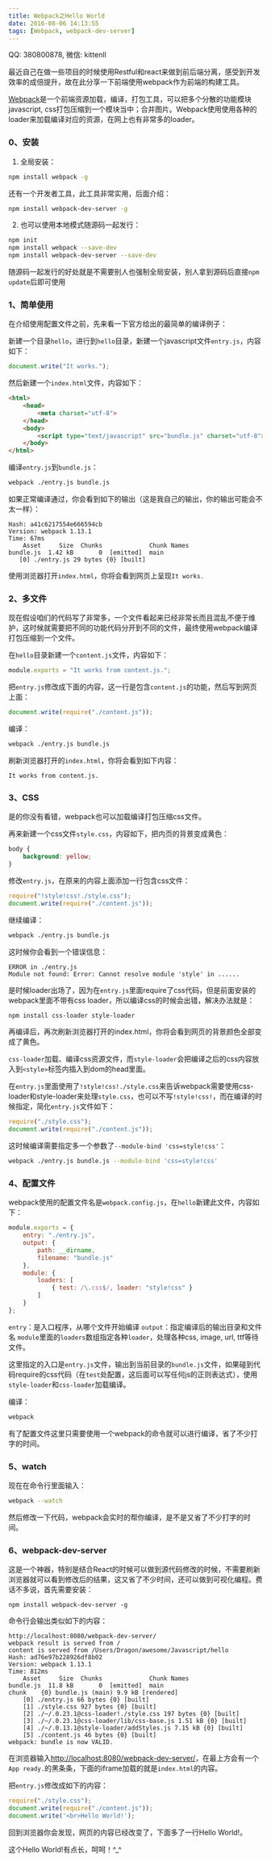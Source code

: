 ```yaml
---
title: Webpack之Hello World
date: 2016-08-06 14:13:55
tags: [Webpack, webpack-dev-server]
---
```


QQ: 380800878, 微信: kittenll

最近自己在做一些项目的时候使用Restful和react来做到前后端分离，感受到开发效率的成倍提升，故在此分享一下前端使用webpack作为前端的构建工具。

[Webpack](http://webpack.github.io)是一个前端资源加载，编译，打包工具，可以把多个分散的功能模块javascript, css打包压缩到一个模块当中；合并图片。Webpack使用使用各种的loader来加载编译对应的资源，在网上也有非常多的loader。

### 0、安装

1. 全局安装：

```bash
npm install webpack -g
```

还有一个开发者工具，此工具非常实用，后面介绍：

```bash
npm install webpack-dev-server -g
```

2. 也可以使用本地模式随源码一起发行：

```bash
npm init
npm install webpack --save-dev
npm install webpack-dev-server --save-dev
```

随源码一起发行的好处就是不需要别人也强制全局安装，别人拿到源码后直接`npm update`后即可使用

### 1、简单使用

在介绍使用配置文件之前，先来看一下官方给出的最简单的编译例子：

新建一个目录`hello`，进行到`hello`目录，新建一个javascript文件`entry.js`，内容如下：

```javascript
document.write("It works.");
```

然后新建一个`index.html`文件，内容如下：

```html
<html>
    <head>
        <meta charset="utf-8">
    </head>
    <body>
        <script type="text/javascript" src="bundle.js" charset="utf-8"></script>
    </body>
</html>
```

编译`entry.js`到`bundle.js`：

```bash
webpack ./entry.js bundle.js
```

如果正常编译通过，你会看到如下的输出（这是我自己的输出，你的输出可能会不太一样）：

```
Hash: a41c6217554e666594cb
Version: webpack 1.13.1
Time: 67ms
    Asset     Size  Chunks             Chunk Names
bundle.js  1.42 kB       0  [emitted]  main
   [0] ./entry.js 29 bytes {0} [built]
```

使用浏览器打开`index.html`，你将会看到网页上呈现`It works.`

### 2、多文件

现在假设咱们的代码写了非常多，一个文件看起来已经非常长而且混乱不便于维护，这时候就需要把不同的功能代码分开到不同的文件，最终使用webpack编译打包压缩到一个文件。

在`hello`目录新建一个`content.js`文件，内容如下：

```javascript
module.exports = "It works from content.js.";
```

把`entry.js`修改成下面的内容，这一行是包含`content.js`的功能，然后写到网页上面：

```javascript
document.write(require("./content.js"));
```

编译：

```bash
webpack ./entry.js bundle.js
```

刷新浏览器打开的`index.html`，你将会看到如下内容：

```
It works from content.js.
```

### 3、CSS

是的你没有看错，webpack也可以加载编译打包压缩css文件。

再来新建一个css文件`style.css`，内容如下，把内页的背景变成黄色：

```css
body {
    background: yellow;
}
```

修改`entry.js`，在原来的内容上面添加一行包含css文件：

```javascript
require("!style!css!./style.css");
document.write(require("./content.js"));
```

继续编译：

```bash
webpack ./entry.js bundle.js
```

这时候你会看到一个错误信息：

```
ERROR in ./entry.js
Module not found: Error: Cannot resolve module 'style' in ......
```

是时候loader出场了，因为在`entry.js`里面require了css代码，但是前面安装的webpack里面不带有css loader，所以编译css的时候会出错，解决办法就是：

```bash
npm install css-loader style-loader
```

再编译后，再次刷新浏览器打开的index.html，你将会看到网页的背景颜色全部变成了黄色。

`css-loader`加载、编译css资源文件，而`style-loader`会把编译之后的css内容放入到`<style>`标签内插入到dom的head里面。

在`entry.js`里面使用了`!style!css!./style.css`来告诉webpack需要使用css-loader和style-loader来处理`style.css`，也可以不写`!style!css!`，而在编译的时候指定，简化`entry.js`文件如下：

```javascript
require("./style.css");
document.write(require("./content.js"));
```

这时候编译需要指定多一个参数了`--module-bind 'css=style!css'`：

```bash
webpack ./entry.js bundle.js --module-bind 'css=style!css'
```

### 4、配置文件
webpack使用的配置文件名是`webpack.config.js`，在`hello`新建此文件，内容如下：

```javascript
module.exports = {
    entry: "./entry.js",
    output: {
        path: __dirname,
        filename: "bundle.js"
    },
    module: {
        loaders: [
            { test: /\.css$/, loader: "style!css" }
        ]
    }
};
```

`entry`：是入口程序，从哪个文件开始编译
`output`：指定编译后的输出目录和文件名
`module`里面的`loaders`数组指定各种`loader`，处理各种css, image, url, ttf等待文件。

这里指定的入口是`entry.js`文件，输出到当前目录的`bundle.js`文件，如果碰到代码require的css代码（在`test`处配置，这后面可以写任何js的正则表达式），使用`style-loader`和`css-loader`加载编译。

编译：

```bash
webpack
```

有了配置文件这里只需要使用一个webpack的命令就可以进行编译，省了不少打字的时间。

### 5、watch
现在在命令行里面输入：

```bash
webpack --watch
```

然后修改一下代码，webpack会实时的帮你编译，是不是又省了不少打字的时间。

### 6、webpack-dev-server
这是一个神器，特别是结合React的时候可以做到源代码修改的时候，不需要刷新浏览器就可以看到修改后的结果，这又省了不少时间，还可以做到可视化编程。费话不多说，首先需要安装：

    npm install webpack-dev-server -g

命令行会输出类似如下的内容：

```
http://localhost:8080/webpack-dev-server/
webpack result is served from /
content is served from /Users/Dragon/awesome/Javascript/hello
Hash: ad76e97b228926df8b02
Version: webpack 1.13.1
Time: 812ms
    Asset     Size  Chunks             Chunk Names
bundle.js  11.8 kB       0  [emitted]  main
chunk    {0} bundle.js (main) 9.9 kB [rendered]
    [0] ./entry.js 66 bytes {0} [built]
    [1] ./style.css 927 bytes {0} [built]
    [2] ./~/.0.23.1@css-loader!./style.css 197 bytes {0} [built]
    [3] ./~/.0.23.1@css-loader/lib/css-base.js 1.51 kB {0} [built]
    [4] ./~/.0.13.1@style-loader/addStyles.js 7.15 kB {0} [built]
    [5] ./content.js 46 bytes {0} [built]
webpack: bundle is now VALID.
```

在浏览器输入[http://localhost:8080/webpack-dev-server/](http://localhost:8080/webpack-dev-server/)，在最上方会有一个`App ready.`的黑条条，下面的iframe加载的就是`index.html`的内容。

把`entry.js`修改成如下的内容：

```javascript
require("./style.css");
document.write(require("./content.js"));
document.write('<br>Hello World!');
```

回到浏览器你会发现，网页的内容已经改变了，下面多了一行Hello World!。

这个Hello World!有点长，呵呵！^_^



